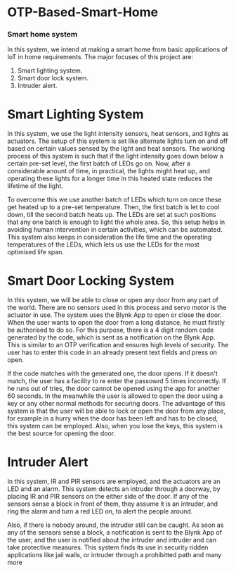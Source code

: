 # OTP-Based-Smart-Home

### Smart home system

In this system, we intend at making a smart home from basic applications of IoT in home requirements. The major focuses of this project are:

1. Smart lighting system.
2. Smart door lock system.
3. Intruder alert.

# Smart Lighting System

In this system, we use the light intensity sensors, heat sensors, and lights as actuators. The setup of this system is set like alternate lights turn on and off based on certain values sensed by the light and heat sensors. The working process of this system is such that if the light intensity goes down below a certain pre-set level, the first batch of LEDs go on. Now, after a considerable anount of time, in practical, the lights might heat up, and operating these lights for a longer time in this heated state reduces the lifetime of the light. 

To overcome this we use another batch of LEDs which turn on once these get heated up to a pre-set temperature. Then, the first batch is let to cool down, till the second batch heats up. The LEDs are set at such positions that any one batch is enough to light the whole area. So, this setup helps in avoiding human intervention in certain activities, which can be automated. This system also keeps in consideration the life time and the operating temperatures of the LEDs, which lets us use the LEDs for the most optimised life span.

# Smart Door Locking System

In this system, we will be able to close or open any door from any part of the world. There are no sensors used in this process and servo motor is the actuator in use. The system uses the Blynk App to open or close the door. When the user wants to open the door from a long distance, he must firstly be authorised to do so. For this purpose, there is a 4 digit random code generated by the code, which is sent as a notification on the Blynk App. This is similar to an OTP verification and ensures high levels of security. 
The user has to enter this code in an already present text fields and press on open. 

If the code matches with the generated one, the door opens. If it doesn't match, the user has a facility to re enter the passowrd 5 times incorrectly. If he runs out of tries, the door cannot be opened using the app for another 60 seconds. In the meanwhile the user is allowed to open the door using a key or any other normal methods for securing doors. 
The advantage of this system is that the user will be able to lock or open the door from any place, for example in a hurry when the door has been left and has to be closed, this system can be employed. Also, when you lose the keys, this system is the best source for opening the door.

# Intruder Alert

In this system, IR and PIR sensors are employed, and the actuators are an LED and an alarm. This system detects an intruder through a doorway, by placing IR and PIR sensors on the either side of the door. If any of the sensors sense a block in front of them, they assume it is an intruder, and ring the alarm and turn a red LED on, to alert the people around. 

Also, if there is nobody around, the intruder still can be caught. As soon as any of the sensors sense a block, a notification is sent to the Blynk App of the user, and the user is notified about the intruder and intruder and can take protective measures. This system finds its use in security ridden applications like jail walls, or intruder through a prohibitted path and many more
